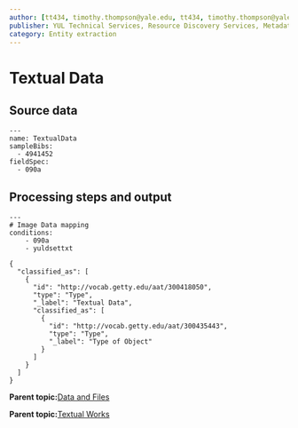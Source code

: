 ```yaml
---
author: [tt434, timothy.thompson@yale.edu, tt434, timothy.thompson@yale.edu, timothy.thompson@yale.edu]
publisher: YUL Technical Services, Resource Discovery Services, Metadata Services Unit
category: Entity extraction
---
```


# Textual Data

## Source data

```
---
name: TextualData
sampleBibs:
  - 4941452
fieldSpec: 
  - 090a
```

## Processing steps and output

```
---
# Image Data mapping
conditions:
    - 090a
    - yuldsettxt
```

```
{
  "classified_as": [
    {
      "id": "http://vocab.getty.edu/aat/300418050",
      "type": "Type",
      "_label": "Textual Data",
      "classified_as": [
        {
          "id": "http://vocab.getty.edu/aat/300435443",
          "type": "Type",
          "_label": "Type of Object"
        }
      ]
    }
  ]    		
}
```

**Parent topic:**[Data and Files](../../concepts/supertypes/dataandfiles.md)

**Parent topic:**[Textual Works](../../concepts/supertypes/textualformats.md)

